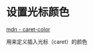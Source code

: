 # 设置光标颜色

[mdn - caret-color](https://developer.mozilla.org/zh-CN/docs/Web/CSS/caret-color)

用来定义插入光标（caret）的颜色
